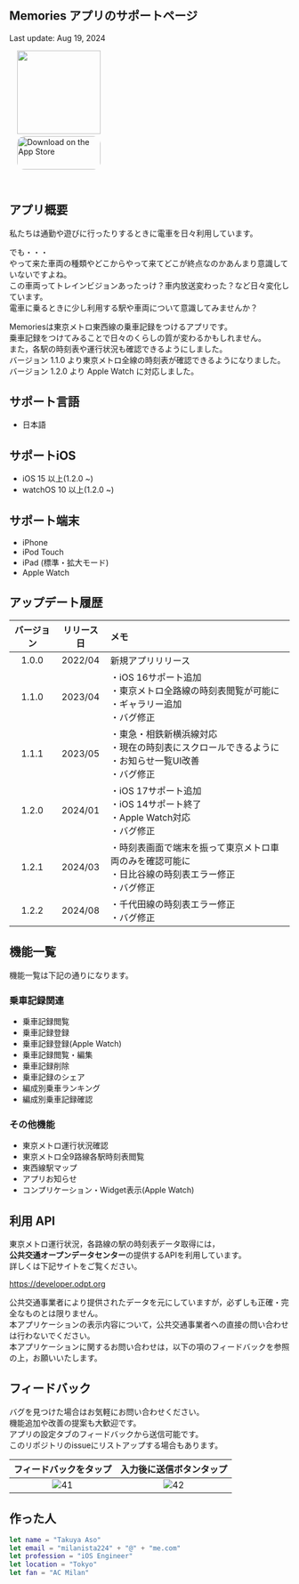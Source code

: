 ## Memories アプリのサポートページ

Last update: Aug 19, 2024

　<img src="https://user-images.githubusercontent.com/8732417/150129251-f82bed44-ab99-4a53-b544-83df97159c40.png" width="150"><BR>
　<a href="https://apps.apple.com/jp/app/memories-%E4%B9%97%E8%BB%8A%E8%A8%98%E9%8C%B2%E3%82%A2%E3%83%97%E3%83%AA/id1616337665" style="display: inline-block; overflow: hidden; border-top-left-radius: 13px; border-top-right-radius: 13px; border-bottom-right-radius: 13px; border-bottom-left-radius: 13px; width: 150px; height: 83px;"><img src="https://tools.applemediaservices.com/api/badges/download-on-the-app-store/black/ja-jp?size=250x83&amp;releaseDate=1627603200&h=67f860c8a4424c97a47065fb78d09e10" alt="Download on the App Store" style="border-top-left-radius: 13px; border-top-right-radius: 13px; border-bottom-right-radius: 13px; border-bottom-left-radius: 13px; width: 150px; height: 60px;"></a>

## アプリ概要

私たちは通勤や遊びに行ったりするときに電車を日々利用しています。

でも・・・  
やって来た車両の種類やどこからやって来てどこが終点なのかあんまり意識していないですよね。  
この車両ってトレインビジョンあったっけ？車内放送変わった？など日々変化しています。  
電車に乗るときに少し利用する駅や車両について意識してみませんか？  

Memoriesは東京メトロ東西線の乗車記録をつけるアプリです。  
乗車記録をつけてみることで日々のくらしの質が変わるかもしれません。  
また，各駅の時刻表や運行状況も確認できるようにしました。  
バージョン 1.1.0 より東京メトロ全線の時刻表が確認できるようになりました。  
バージョン 1.2.0 より Apple Watch に対応しました。  

## サポート言語

* 日本語

## サポートiOS

* iOS 15 以上(1.2.0 ~)
* watchOS 10 以上(1.2.0 ~)

## サポート端末

* iPhone
* iPod Touch
* iPad (標準・拡大モード)
* Apple Watch

## アップデート履歴

|バージョン|リリース日|メモ|
|:--:|:--:|:--|
|1.0.0|2022/04|新規アプリリリース|
|1.1.0|2023/04|・iOS 16サポート追加<BR>・東京メトロ全路線の時刻表閲覧が可能に<BR>・ギャラリー追加<BR>・バグ修正|
|1.1.1|2023/05|・東急・相鉄新横浜線対応<BR>・現在の時刻表にスクロールできるように<BR>・お知らせ一覧UI改善<BR>・バグ修正|
|1.2.0|2024/01|・iOS 17サポート追加<BR>・iOS 14サポート終了<BR>・Apple Watch対応<BR>・バグ修正|
|1.2.1|2024/03|・時刻表画面で端末を振って東京メトロ車両のみを確認可能に<BR>・日比谷線の時刻表エラー修正<BR>・バグ修正|
|1.2.2|2024/08|・千代田線の時刻表エラー修正<BR>・バグ修正|

## 機能一覧

機能一覧は下記の通りになります。

### 乗車記録関連

* 乗車記録閲覧
* 乗車記録登録
* 乗車記録登録(Apple Watch)
* 乗車記録閲覧・編集
* 乗車記録削除
* 乗車記録のシェア
* 編成別乗車ランキング
* 編成別乗車記録確認

### その他機能

* 東京メトロ運行状況確認
* 東京メトロ全9路線各駅時刻表閲覧
* 東西線駅マップ
* アプリお知らせ
* コンプリケーション・Widget表示(Apple Watch)

## 利用 API
  
東京メトロ運行状況，各路線の駅の時刻表データ取得には，  
**公共交通オープンデータセンター**の提供するAPIを利用しています。  
詳しくは下記サイトをご覧ください。
  
https://developer.odpt.org

公共交通事業者により提供されたデータを元にしていますが，必ずしも正確・完全なものとは限りません。  
本アプリケーションの表示内容について，公共交通事業者への直接の問い合わせは行わないでください。  
本アプリケーションに関するお問い合わせは，以下の項のフィードバックを参照の上，お願いいたします。  

## フィードバック

バグを見つけた場合はお気軽にお問い合わせください。  
機能追加や改善の提案も大歓迎です。  
アプリの設定タブのフィードバックから送信可能です。  
このリポジトリのissueにリストアップする場合もあります。

|フィードバックをタップ|入力後に送信ボタンタップ|
|:--:|:--:|
|![41](https://user-images.githubusercontent.com/8732417/230921948-9b9667bb-cf32-48eb-9f98-dafdb8bc7a77.png)|![42](https://user-images.githubusercontent.com/8732417/230922000-eba29c7b-8396-4113-af34-d0ae3ab1967d.png)|


## 作った人

```swift
let name = "Takuya Aso"
let email = "milanista224" + "@" + "me.com"
let profession = "iOS Engineer"
let location = "Tokyo"
let fan = "AC Milan"
```  
